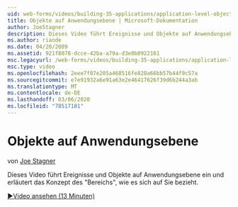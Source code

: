 ```yaml
---
uid: web-forms/videos/building-35-applications/application-level-objects
title: Objekte auf Anwendungsebene | Microsoft-Dokumentation
author: JoeStagner
description: Dieses Video führt Ereignisse und Objekte auf Anwendungsebene ein und erläutert das Konzept des &quot;Bereichs&quot;, wie es sich auf Sie bezieht.
ms.author: riande
ms.date: 04/20/2009
ms.assetid: 921f8078-dcce-42ba-a79a-d3e0b0922161
msc.legacyurl: /web-forms/videos/building-35-applications/application-level-objects
msc.type: video
ms.openlocfilehash: 2eee7f07e205a468516fe828a66bb57b44f9c57a
ms.sourcegitcommit: e7e91932a6e91a63e2e46417626f39d6b244a3ab
ms.translationtype: MT
ms.contentlocale: de-DE
ms.lasthandoff: 03/06/2020
ms.locfileid: "78517101"
---
```

# <a name="application-level-objects"></a>Objekte auf Anwendungsebene

von [Joe Stagner](https://github.com/JoeStagner)

Dieses Video führt Ereignisse und Objekte auf Anwendungsebene ein und erläutert das Konzept des &quot;Bereichs&quot;, wie es sich auf Sie bezieht.

[&#9654;Video ansehen (13 Minuten)](https://channel9.msdn.com/Blogs/ASP-NET-Site-Videos/application-level-objects)
